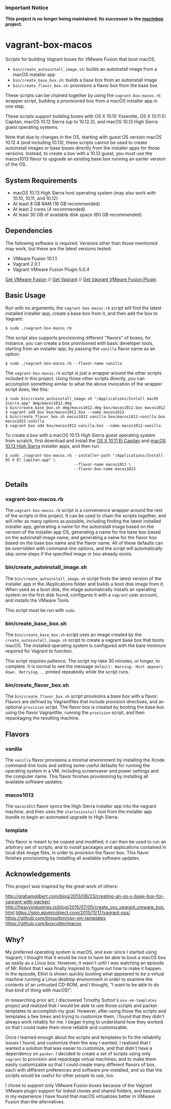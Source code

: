 ### Important Notice

**This project is no longer being maintained. Its successor is the [macinbox](https://www.github.com/bacongravy/macinbox) project.**

# vagrant-box-macos

Scripts for building Vagrant boxes for VMware Fusion that boot macOS.

* `bin/create_autoinstall_image.sh`: builds an autoinstall image from a macOS installer app
* `bin/create_base_box.sh`: builds a base box from an autoinstall image
* `bin/create_flavor_box.sh`: provisions a flavor box from the base box

These scripts can be chained together by using the `vagrant-box-macos.rb` wrapper script, building a provisioned box from a macOS installer app in one step.

These scripts support building boxes with OS X 10.10 Yosemite, OS X 10.11 El Capitan, macOS 10.12 Sierra (up to 10.12.3), and macOS 10.13 High Sierra guest operating systems.

Note that due to changes in the OS, starting with guest OS version macOS 10.12.4 (and including 10.13), these scripts cannot be used to create autoinstall images or base boxes directly from the installer apps for those versions. Instead, to create a box with a 10.13 guest, you must use the macos1013 flavor to upgrade an existing base box running an earlier version of the OS.

## System Requirements

* macOS 10.13 High Sierra host operating system (may also work with 10.10, 10.11, and 10.12)
* At least 8 GB RAM (16 GB recommended)
* At least 2 cores (4 recommended)
* At least 30 GB of available disk space (60 GB recommended)

## Dependencies

The following software is required. Versions other than those mentioned may work, but these are the latest versions tested:

* VMware Fusion 10.1.1
* Vagrant 2.0.1
* Vagrant VMware Fusion Plugin 5.0.4

[Get VMware Fusion](http://www.vmware.com/products/fusion.html)
//
[Get Vagrant](https://www.vagrantup.com/)
//
[Get Vagrant VMware Fusion Plugin](https://www.vagrantup.com/vmware/)

## Basic Usage

Run with no arguments, the `vagrant-box-macos.rb` script will find the latest installed installer app, create a base box from it, and then add the box to Vagrant:

    $ sudo ./vagrant-box-macos.rb

This script also supports provisioning different "flavors" of boxes; for instance, you can create a box provisioned with basic developer tools, starting from an installer app, by passing the `vanilla` flavor name as an option:

    $ sudo ./vagrant-box-macos.rb --flavor-name vanilla

The `vagrant-box-macos.rb` script is just a wrapper around the other scripts included in this project. Using those other scripts directly, you can accomplish something similar to what the above invocation of the wrapper script does, like this:

    $ sudo bin/create_autoinstall_image.sh "/Applications/Install macOS Sierra.app" dmg/macos1012.dmg
    $ bin/create_base_box.sh dmg/macos1012.dmg box/macos1012.box macos1012
    $ vagrant add box box/macos1012.box --name macos1012
    $ bin/create_flavor_box.sh macos1012 vanilla box/macos1012-vanilla.box macos1012-vanilla
    $ vagrant box add box/macos1012-vanilla.box --name macos1012-vanilla

To create a box with a macOS 10.13 High Sierra guest operating system from scratch, first download and install the [OS X 10.11 El Capitan](https://itunes.apple.com/app/os-x-el-capitan/id1147835434?mt=12) and [macOS 10.13 High Sierra](http://appstore.com/mac/macoshighsierra) installer apps, and then run:

    $ sudo ./vagrant-box-macos.rb --installer-path "/Applications/Install OS X El Capitan.app" \
                                  --flavor-name macos1013 \
                                  --flavor-box-name macos1013

## Details

### vagrant-box-macos.rb

The `vagrant-box-macos.rb` script is a convenience wrapper around the rest of the scripts in this project. It can be used to chain the scripts together, and will infer as many options as possible, including finding the latest installed installer app, generating a name for the autoinstall image based on the version of the installer app OS, generating a name for the base box based on the autoinstall image name, and generating a name for the flavor box based on the base box name and the flavor name. All of these defaults can be overridden with command-line options, and the script will automatically skip some steps if the specified image or box already exists.

### bin/create_autoinstall_image.sh

The `bin/create_autoinstall_image.sh` script finds the latest version of the installer app in the /Applications folder and builds a boot disk image from it. When used as a boot disk, the image automatically installs an operating system on the first disk found, configures it with a `vagrant` user account, and installs the VMware Tools.

This script must be run with `sudo`.

### bin/create_base_box.sh

The `bin/create_base_box.sh` script uses an image created by the `create_autoinstall_image.sh` script to create a vagrant base box that boots macOS. The installed operating system is configured with the bare minimum required for Vagrant to function.

This script requires patience. The script my take 30 minutes, or longer, to complete. It is normal to see the message `default: Warning: Host appears down. Retrying...` printed repeatedly while the script runs.

### bin/create_flavor_box.sh

The `bin/create_flavor_box.sh` script provisions a base box with a flavor. Flavors are defined by Vagrantfiles that include provision directives, and an optional `provision` script. The flavor box is created by booting the base box using the flavor Vagrantfile, running the `provision` script, and then repackaging the resulting machine.

## Flavors

### vanilla

The `vanilla` flavor provisions a minimal environment by installing the Xcode command-line tools and setting some useful defaults for running the operating system in a VM, including screensaver and power settings and the computer name. This flavor finishes provisioning by installing all available software updates.

### macos1013

The `macos1013` flavor syncs the High Sierra installer app into the vagrant machine, and then uses the `startosinstall` tool from the installer app bundle to begin an automated upgrade to High Sierra.

### template

This flavor is meant to be copied and modified; it can then be used to run an arbitrary set of scripts, and to install packages and applications contained in local disk image files, in order to provision the flavor box. This flavor finishes provisioning by installing all available software updates.

## Acknowledgements

This project was inspired by the great work of others:

http://grahamgilbert.com/blog/2013/08/23/creating-an-os-x-base-box-for-vagrant-with-packer/
http://heavyindustries.io/blog/2015/07/05/create_osx_vagrant_vmware_box.html
https://spin.atomicobject.com/2015/11/17/vagrant-osx/
https://github.com/timsutton/osx-vm-templates
https://github.com/boxcutter/macos

## Why?

My preferred operating system is macOS, and ever since I started using Vagrant, I thought that it would be nice to have be able to boot a macOS box as easily as a Linux box. However, it wasn't until I was watching an episode of Mr. Robot that I was finally inspired to figure out how to make it happen. In the episode, Elliot is shown quickly booting what appeared to be a virtual machine running a Linux desktop environment in order to examine the contents of an untrusted CD-ROM, and I thought, "I want to be able to do that kind of thing with macOS!".

In researching prior art, I discovered Timothy Sutton's `osx-vm-templates` project and realized that I would be able to use those scripts and packer templates to accomplish my goal. However, after using those the scripts and templates a few times and trying to customize them, I found that they didn't always work reliably for me. I began trying to understand how they worked so that I could make them more reliable and customizable.

Once I learned enough about the scripts and templates to fix the reliability issues I found, and customize them the way I wanted, I realized that I wanted a solution that was easier to customize, and that didn't have a dependency on `packer`. I decided to create a set of scripts using only `vagrant` to provision and repackage virtual machines, and to make them easily customizable so that I could create many different flavors of box, each with different preferences and software pre-installed, and so that the scripts would be useful for other people to use, too.

I chose to support only VMware Fusion boxes because of the Vagrant VMware plugin support for linked clones and shared folders, and because in my experience I have found that macOS virtualizes better in VMware Fusion than the alternatives.
